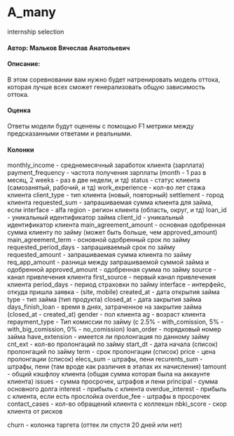 # A_many

internship selection

#### Автор: Мальков Вячеслав Анатольевич

#### Описание:
В этом соревновании вам нужно будет натренировать модель оттока, которая лучше всех сможет генерализовать общую зависимость оттока.

#### Оценка
Ответы модели будут оценены с помощью F1 метрики между предсказанными ответами и реальными.

#### Колонки
monthly_income - среднемесячный заработок клиента (зарплата)
payment_frequency - частота получения зарплаты (month - 1 раз в месяц, 2 weeks - раз в две недели, и тд)
status - статус клиента (самозанятый, рабочий, и тд)
work_experience - кол-во лет стажа клиента
client_type - тип клиента (новый, повторный)
settlement - город клиента
requested_sum - запрашиваемая сумма клиента для займа, если interface - alfa
region - регион клиента (область, округ, и тд)
loan_id - уникальный идентификатор займа
client_id - уникальный идентификатор клиента
main_agreement_amount - основная одобренная сумма клиенту по займу (может быть больше, чем approved_amount)
main_agreement_term - основной одобренный срок по займу
requested_period_days - запрашиваемый срок по займу
requested_amount - запрашиваемая сумма клиента по займу
req_app_amount - разница между запрашиваемой суммой займа и одобренной
approved_amount - одобренная сумма по займу
source - канал привлечения клиента
first_source - первый канал привлечения клиента
period_days - период страховки по займу
interface - интерфейс, откуда пришла заявка - (site, mobile)
created_at - дата открытия займа
type - тип займа (тип продукта)
closed_at - дата закрытия займа
days_finish_loan - время в днях, затраченное на закрытие займа (closed_at - created_at)
gender - пол клиента
ag - возраст клиента
repayment_type - Тип комиссии по займу (с 2.5% - with_comission, 5% - with_big_comission, 0% - no_comission)
loan_order - порядковый номер займа
have_extension - имеется ли пролонгация по данному займу
cnt_ext - кол-во пролонгаций по займу
start_dt - дата начала (список) пролонгаций по займу
term - срок пролонгации (список)
price - цена пролонгации (список)
elecs_sum - штрафы, пени
recurents_sum - штрафы, пени (там вроде как различия в этапах их начисления)
tamount - общий кэшфлоу клиента (общая сумма которая была на аккаунте клиента)
issues - сумма просрочек, штрафов и пени
principal - сумма основного долга
interest - прибыль с клиента
overdue_interest - прибыль с клиента, если есть прослойка
overdue_fee - штрафы в просрочек
contact_cases - кол-во обращений клиента с коллекшн
nbki_score - скор клиента от рисков

churn - колонка таргета (оттек ли спустя 20 дней или нет)